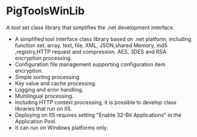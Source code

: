 # PigToolsWinLib
A tool set class library that simplifies the .net development interface.
 - A simplified tool interface class library based on .net platform, including function set, array, text, file, XML, JSON,shared Memory, md5 ,registry,HTTP request and compression.
AES, 3DES and RSA encryption processing.
 - Configuration file management supporting configuration item encryption.
 - Simple sorting processing.
 - Key value and cache processing.
 - Logging and error handling.
 - Multilingual processing.
 - Including HTTP context processing, it is possible to develop class libraries that run on IIS.
 - Deploying on IIS requires setting "Enable 32-Bit Applications" in the Application Pool.
 - It can run on Windows platforms only.

